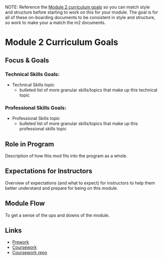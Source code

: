 NOTE: Reference the [Module 2 curriculum goals](https://github.com/turingschool/front-end-keys/blob/master/module-2/mod-2-curriculum-goals.md) so you can match style and structure before starting to work on this for your module. The goal is for all of these on-boarding documents to be consistent in style and structure, so work to make your a match the m2 documents.

# Module 2 Curriculum Goals

## Focus & Goals

### Technical Skills Goals:

* Technical Skills topic
  - bulleted list of more granular skills/topics that make up this technical topic

### Professional Skills Goals:

* Professional Skills topic
  - bulleted list of more granular skills/topics that make up this professional skills topic

## Role in Program

Description of how this mod fits into the program as a whole.


## Expectations for Instructors

Overview of expectations (and what to expect) for instructors to help them better understand and prepare for being on this module.


## Module Flow

To get a sense of the ups and downs of the module.

## Links
* [Prework]()
* [Coursework]()
* [Coursework repo]()
